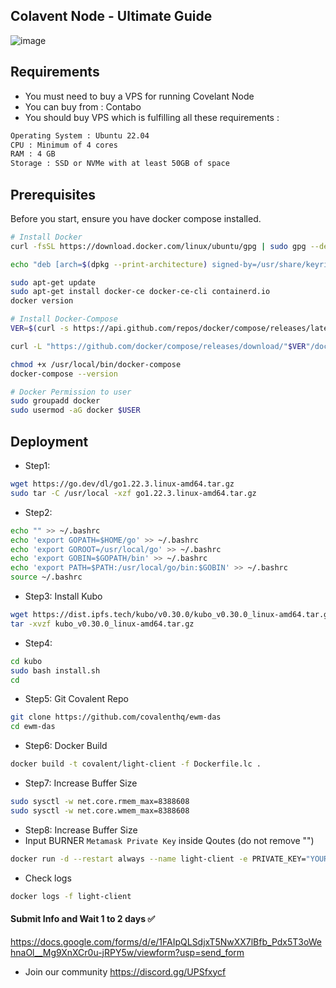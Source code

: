 ## Colavent Node - Ultimate Guide 

![image](https://github.com/user-attachments/assets/cc20fbe4-7b25-4960-8be8-b0150572368f)

## Requirements

- You must need to buy a VPS for running Covelant Node
- You can buy from : Contabo
- You should buy VPS which is fulfilling all these requirements : 
```bash
Operating System : Ubuntu 22.04
CPU : Minimum of 4 cores
RAM : 4 GB
Storage : SSD or NVMe with at least 50GB of space
```
## Prerequisites
Before you start, ensure you have docker compose installed.
```bash
# Install Docker
curl -fsSL https://download.docker.com/linux/ubuntu/gpg | sudo gpg --dearmor -o /usr/share/keyrings/docker-archive-keyring.gpg

echo "deb [arch=$(dpkg --print-architecture) signed-by=/usr/share/keyrings/docker-archive-keyring.gpg] https://download.docker.com/linux/ubuntu $(lsb_release -cs) stable" | sudo tee /etc/apt/sources.list.d/docker.list > /dev/null

sudo apt-get update
sudo apt-get install docker-ce docker-ce-cli containerd.io
docker version

# Install Docker-Compose
VER=$(curl -s https://api.github.com/repos/docker/compose/releases/latest | grep tag_name | cut -d '"' -f 4)

curl -L "https://github.com/docker/compose/releases/download/"$VER"/docker-compose-$(uname -s)-$(uname -m)" -o /usr/local/bin/docker-compose

chmod +x /usr/local/bin/docker-compose
docker-compose --version

# Docker Permission to user
sudo groupadd docker
sudo usermod -aG docker $USER
```

## Deployment 
- Step1: 
```bash
wget https://go.dev/dl/go1.22.3.linux-amd64.tar.gz
sudo tar -C /usr/local -xzf go1.22.3.linux-amd64.tar.gz
```

- Step2: 
```bash
echo "" >> ~/.bashrc
echo 'export GOPATH=$HOME/go' >> ~/.bashrc
echo 'export GOROOT=/usr/local/go' >> ~/.bashrc
echo 'export GOBIN=$GOPATH/bin' >> ~/.bashrc
echo 'export PATH=$PATH:/usr/local/go/bin:$GOBIN' >> ~/.bashrc
source ~/.bashrc
```

- Step3: Install Kubo
```bash
wget https://dist.ipfs.tech/kubo/v0.30.0/kubo_v0.30.0_linux-amd64.tar.gz
tar -xvzf kubo_v0.30.0_linux-amd64.tar.gz
```

- Step4:
```bash
cd kubo
sudo bash install.sh
cd
```

- Step5: Git Covalent Repo
```bash
git clone https://github.com/covalenthq/ewm-das
cd ewm-das
```

- Step6: Docker Build
```bash
docker build -t covalent/light-client -f Dockerfile.lc .
```

- Step7: Increase Buffer Size
```bash
sudo sysctl -w net.core.rmem_max=8388608
sudo sysctl -w net.core.wmem_max=8388608
```

- Step8: Increase Buffer Size
- Input BURNER `Metamask Private Key` inside Qoutes (do not remove "")

```bash
docker run -d --restart always --name light-client -e PRIVATE_KEY="YOUR_HEX_PRIVATE_KEY" covalent/light-client
```

- Check logs
```bash
docker logs -f light-client
```

#### Submit Info and Wait 1 to 2 days ✅
https://docs.google.com/forms/d/e/1FAIpQLSdjxT5NwXX7lBfb_Pdx5T3oWehnaOl__Mg9XnXCr0u-jRPY5w/viewform?usp=send_form

- Join our community https://discord.gg/UPSfxycf
